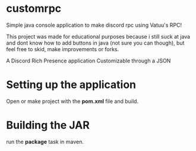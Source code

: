 # customrpc
Simple java console application to make discord rpc using Vatuu's RPC!

This project was made for educational purposes because i still suck at java and dont know how to add buttons in java (not sure you can though), but feel free to skid, make improvements or forks.

A Discord Rich Presence application Customizable through a JSON

# Setting up the application
Open or make project with the **pom.xml** file and build.

# Building the JAR
run the **package** task in maven.
